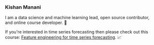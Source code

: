 ### Kishan Manani
I am a data science and machine learning lead, open source contributor, and online course developer. :wave:

If you're interested in time series forecasting then please check out this course: [Feature engineering for time series forecasting](https://www.courses.trainindata.com/p/feature-engineering-for-forecasting). :chart_with_upwards_trend:
